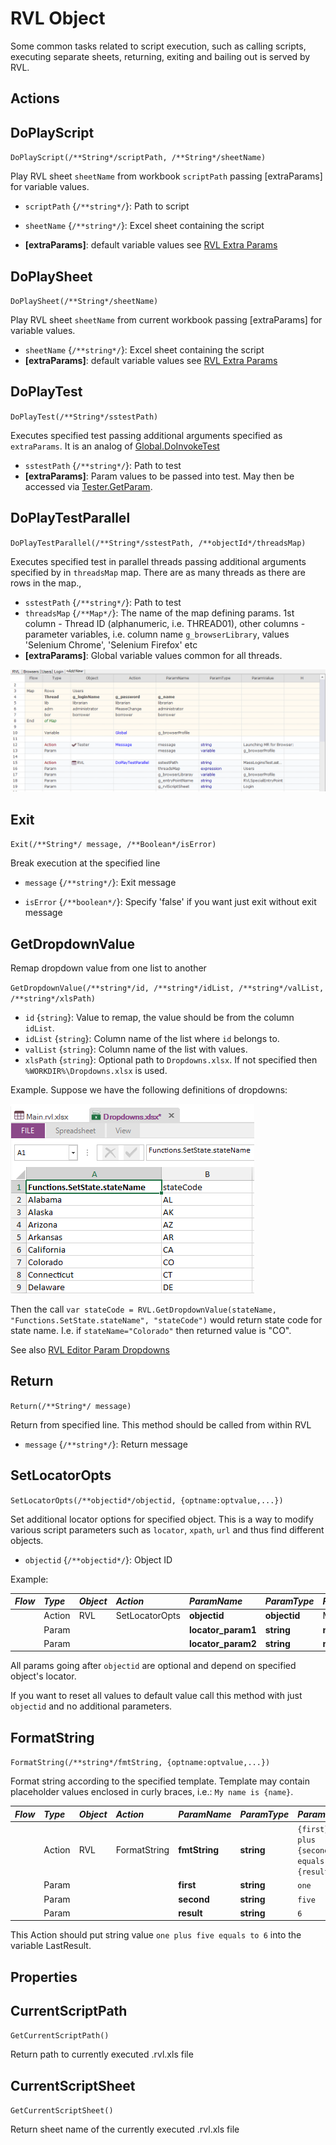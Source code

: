 # RVL Object

Some common tasks related to script execution, such as calling scripts, executing separate sheets, returning, exiting and bailing out is served by RVL.

## Actions

## DoPlayScript

`DoPlayScript(/**String*/scriptPath, /**String*/sheetName)`

Play RVL sheet `sheetName` from workbook `scriptPath` passing [extraParams] for variable values.

* `scriptPath` {`/**string*/`}: Path to script

* `sheetName` {`/**string*/`}: Excel sheet containing the script

* **[extraParams]**: default variable values see [RVL Extra Params](../RVL/RVL_DoPlay.md)

## DoPlaySheet

`DoPlaySheet(/**String*/sheetName)`

Play RVL sheet `sheetName` from current workbook passing [extraParams] for variable values.

* `sheetName` {`/**string*/`}: Excel sheet containing the script
* **[extraParams]**: default variable values see [RVL Extra Params](../RVL/RVL_DoPlay.md)

## DoPlayTest

`DoPlayTest(/**String*/sstestPath)`

Executes specified test passing additional arguments specified as `extraParams`. It is an analog of [Global.DoInvokeTest](Global.md#DoInvokeTest)
* `sstestPath` {`/**string*/`}: Path to test
* **[extraParams]**: Param values to be passed into test. May then be accessed via [Tester.GetParam](Tester.md#GetParam).

## DoPlayTestParallel

`DoPlayTestParallel(/**String*/sstestPath, /**objectId*/threadsMap)`

Executes specified test in parallel threads passing additional arguments specified by in `threadsMap` map. There are as many threads as there are rows in the map.,
* `sstestPath` {`/**string*/`}: Path to test
* `threadsMap` {`/**Map*/`}: The name of the map defining params. 1st column - Thread ID (alphanumeric, i.e. THREAD01), other columns - parameter variables, i.e. column name `g_browserLibrary`, values 'Selenium Chrome', 'Selenium Firefox' etc
* **[extraParams]**: Global variable values common for all threads.

![DoPlayTestParallel](../RVL/img/RVL_DoPlayParallel.png)

## Exit

`Exit(/**String*/ message, /**Boolean*/isError)`

Break execution at the specified line

* `message` {`/**string*/`}: Exit message

* `isError` {`/**boolean*/`}: Specify 'false' if you want just exit without exit message

## GetDropdownValue

Remap dropdown value from one list to another

`GetDropdownValue(/**string*/id, /**string*/idList, /**string*/valList, /**string*/xlsPath)`

* `id` {`string`}: Value to remap, the value should be from the column `idList`.
* `idList` {`string`}: Column name of the list where `id` belongs to.
* `valList` {`string`}: Column name of the list with values.
* `xlsPath` {`string`}: Optional path to `Dropdowns.xlsx`. If not specified then `%WORKDIR%\Dropdowns.xlsx` is used.

Example. Suppose we have the following definitions of dropdowns:

![States Dropdown](../RVL/img/RVL_GetDropdownValue_states.png)

Then the call `var stateCode = RVL.GetDropdownValue(stateName, "Functions.SetState.stateName", "stateCode")` would return state code for state name. I.e. if `stateName="Colorado"` then returned value is "CO".

See also [RVL Editor Param Dropdowns](../Guide/rvl_editor.md#param-dropdowns)

## Return

`Return(/**String*/ message)`

Return from specified line. This method should be called from within RVL

* `message` {`/**string*/`}: Return message

## SetLocatorOpts

`SetLocatorOpts(/**objectid*/objectid, {optname:optvalue,...})`

Set additional locator options for specified object. This is a way to modify various script parameters such as `locator`, `xpath`, `url` and thus find different objects.

* `objectid` {`/**objectid*/`}: Object ID

Example:

*Flow*|*Type* |*Object*    |*Action*    | *ParamName* |*ParamType* |*ParamValue*
:--  |:--     |:--         |:--         |:--          |:--         |:--
     | Action | RVL     | SetLocatorOpts    |  **objectid**| **objectid** | MyButton 
     | Param  |            |            |  **locator_param1**| **string**| **new value1**  
     | Param  |            |            |  **locator_param2**| **string**| **new value2**  

All params going after `objectid` are optional and depend on specified object's locator.

If you want to reset all values to default value call this method with just `objectid` and no additional parameters.

## FormatString

`FormatString(/**string*/fmtString, {optname:optvalue,...})`

Format string according to the specified template. Template may contain placeholder values enclosed in curly braces, i.e.: `My name is {name}`.

*Flow*|*Type* |*Object*    |*Action*    | *ParamName* |*ParamType* |*ParamValue*
:--  |:--     |:--         |:--         |:--          |:--         |:--
     | Action | RVL     | FormatString    |  **fmtString**| **string** | `{first} plus {second} equals to {result}`
     | Param  |            |            |  **first**| **string**| `one`  
     | Param  |            |            |  **second**| **string**| `five`  
     | Param  |            |            |  **result**| **string**| `6`

This Action should put string value `one plus five equals to 6` into the variable LastResult.

## Properties

## CurrentScriptPath

`GetCurrentScriptPath()`

Return path to currently executed .rvl.xls file

## CurrentScriptSheet

`GetCurrentScriptSheet()`

Return sheet name of the currently executed .rvl.xls file
